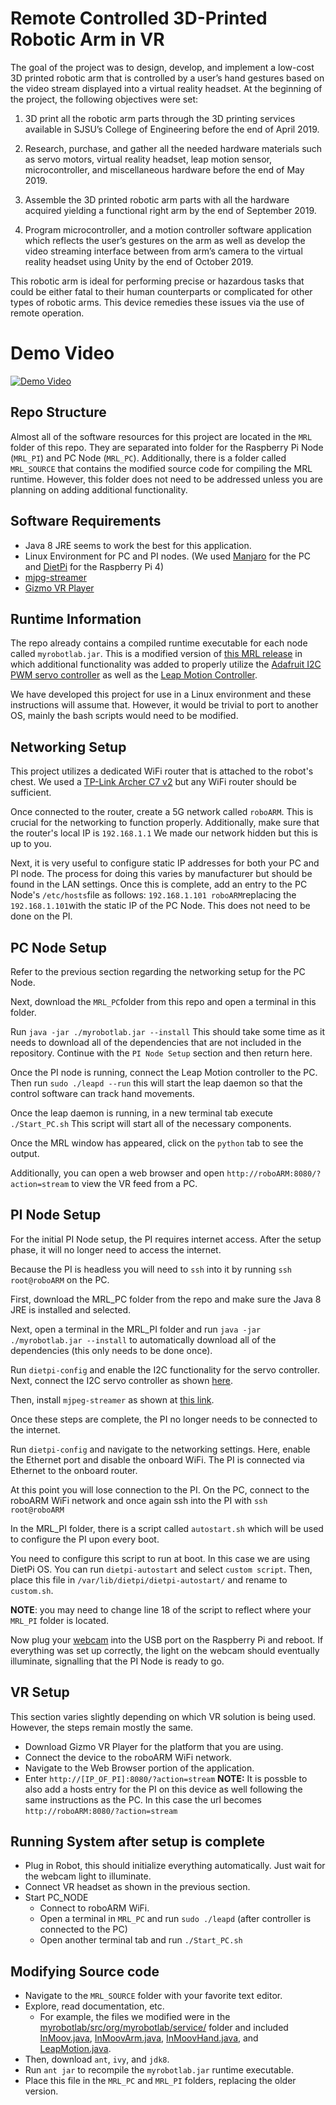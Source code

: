 # Remote Controlled 3D-Printed Robotic Arm in VR

The goal of the project was to design, develop, and implement a low-cost 3D printed robotic arm that is controlled by a user’s hand gestures based on the video stream displayed into a virtual reality headset. At the beginning of the project, the following objectives were set:

  

1.  3D print all the robotic arm parts through the 3D printing services available in SJSU’s College of Engineering before the end of April 2019.
    
2.  Research, purchase, and gather all the needed hardware materials such as servo motors, virtual reality headset, leap motion sensor, microcontroller, and miscellaneous hardware before the end of May 2019.
    
3.  Assemble the 3D printed robotic arm parts with all the hardware acquired yielding a functional right arm by the end of September 2019.
    
4.  Program microcontroller, and a motion controller software application which reflects the user’s gestures on the arm as well as develop the video streaming interface between from arm’s camera to the virtual reality headset using Unity by the end of October 2019.
    

This robotic arm is ideal for performing precise or hazardous tasks that could be either fatal to their human counterparts or complicated for other types of robotic arms. This device remedies these issues via the use of remote operation.

# Demo Video
[![Demo Video](https://i.ibb.co/4fsybqx/https-drive-google.jpg)](https://drive.google.com/file/d/1X--VK2AbDdoplTd53PcimobloKXxQMyF/view "Demo Video")


## Repo Structure
Almost all of the software resources for this project are located in the `MRL` folder of this repo. They are separated into folder for the Raspberry Pi Node (`MRL_PI`) and PC Node (`MRL_PC`). Additionally, there is a folder called `MRL_SOURCE` that contains the modified source code for compiling the MRL runtime. However, this folder does not need to be addressed unless you are planning on adding additional functionality. 

## Software Requirements 
* Java 8 JRE seems to work the best for this application.
* Linux Environment for PC and PI nodes. (We used [Manjaro](https://manjaro.org/) for the PC and [DietPi](https://dietpi.com/) for the Raspberry Pi 4)
* [mjpg-streamer](https://github.com/jacksonliam/mjpg-streamer)
* [Gizmo VR Player](https://gizmovr.com/)

## Runtime Information

The repo already contains a compiled runtime executable for each node called `myrobotlab.jar`. This is a modified version of [this MRL release](https://github.com/MyRobotLab/myrobotlab/releases/tag/1.0.2693) in which additional functionality was added to properly utilize the [Adafruit I2C PWM servo controller](https://www.adafruit.com/product/815) as well as the [Leap Motion Controller](https://www.leapmotion.com/). 

We have developed this project for use in a Linux environment and these instructions will assume that. However, it would be trivial to port to another OS, mainly the bash scripts would need to be modified.

## Networking Setup
This project utilizes a dedicated WiFi router that is attached to the robot's chest. We used a [TP-Link Archer C7 v2](https://www.tp-link.com/us/support/download/archer-c7/v2/) but any WiFi router should be sufficient. 

Once connected to the router, create a 5G network called `roboARM`. This is crucial for the networking to function properly. Additionally, make sure that the router's local IP is `192.168.1.1` We made our network hidden but this is up to you.

Next, it is very useful to configure static IP addresses for both your PC and PI node. The process for doing this varies by manufacturer but should be found in the LAN settings. Once this is complete, add an entry to the PC Node's `/etc/hosts`file as follows: `192.168.1.101 roboARM`replacing the `192.168.1.101`with the static IP of the PC Node. This does not need to be done on the PI.

## PC Node Setup
Refer to the previous section regarding the networking setup for the PC Node. 

Next, download the `MRL_PC`folder from this repo and open a terminal in this folder.  

Run `java -jar ./myrobotlab.jar --install` This should take some time as it needs to download all of the dependencies that are not included in the repository.  Continue with the `PI Node Setup` section and then return here.
 
Once the PI node is running, connect the Leap Motion controller to the PC. Then run `sudo ./leapd --run` this will start the leap daemon so that the control software can track hand movements. 

Once the leap daemon is running, in a new terminal tab execute `./Start_PC.sh` This script will start all of the necessary components. 

Once the MRL window has appeared, click on the `python` tab to see the output. 

Additionally, you can open a web browser and open `http://roboARM:8080/?action=stream` to view the VR feed from a PC.

## PI Node Setup
For the initial PI Node setup, the PI requires internet access. After the setup phase, it will no longer need to access the internet.

Because the PI is headless you will need to `ssh` into it by running `ssh root@roboARM` on the PC. 

First, download the MRL_PC folder from the repo and make sure the Java 8 JRE is installed and selected. 

Next, open a terminal in the MRL_PI folder and run `java -jar ./myrobotlab.jar --install` to automatically download all of the dependencies (this only needs to be done once). 

Run `dietpi-config` and enable the I2C functionality for the servo controller. Next, connect the I2C servo controller as shown [here](https://learn.adafruit.com/adafruit-16-channel-servo-driver-with-raspberry-pi/hooking-it-up). 

Then, install `mjpeg-streamer` as shown at [this link](https://github.com/jacksonliam/mjpg-streamer). 

Once these steps are complete, the PI no longer needs to be connected to the internet. 

Run `dietpi-config` and navigate to the networking settings. Here, enable the Ethernet port and disable the onboard WiFi. The PI is connected via Ethernet to the onboard router.

At this point you will lose connection to the PI. On the PC, connect to the roboARM WiFi network and once again ssh into the PI with `ssh root@roboARM`

In the MRL_PI folder, there is a script called `autostart.sh` which will be used to configure the PI upon every boot.  

You need to configure this script to run at boot. In this case we are using DietPi OS. You can run `dietpi-autostart` and select `custom script`. Then, place this file in `/var/lib/dietpi/dietpi-autostart/` and rename to `custom.sh`. 

**NOTE**: you may need to change line 18 of the script to reflect where your `MRL_PI` folder is located. 

Now plug your [webcam](https://www.logitech.com/en-us/product/c930e-webcam) into the USB port on the Raspberry Pi and reboot. If everything was set up correctly, the light on the webcam should eventually illuminate, signalling that the PI Node is ready to go.

## VR Setup
This section varies slightly depending on which VR solution is being used. However, the steps remain mostly the same.
* Download Gizmo VR Player for the platform that you are using.
* Connect the device to the roboARM WiFi network.
* Navigate to the Web Browser portion of the application.
* Enter `http://[IP_OF_PI]:8080/?action=stream`
**NOTE:** It is possble to also add a hosts entry for the PI on this device as well following the same instructions as the PC. In this case the url becomes `http://roboARM:8080/?action=stream`

## Running System after setup is complete
* Plug in Robot, this should initialize everything automatically. Just wait for the webcam light to illuminate.
* Connect VR headset as shown in the previous section.
* Start PC_NODE
	* Connect to roboARM WiFi.
	* Open a terminal in `MRL_PC` and run `sudo ./leapd` (after controller is connected to the PC)
	* Open another terminal tab and run `./Start_PC.sh`

## Modifying Source code
* Navigate to the `MRL_SOURCE` folder with your favorite text editor.
* Explore, read documentation, etc.
	* For example, the files we modified were in the [myrobotlab/src/org/myrobotlab/service/](https://github.com/nickschiffer/VR-Robotic-Arm-SP/blob/master/MRL/SOURCE/myrobotlab/src/org/myrobotlab/service/) folder and included [InMoov.java](https://github.com/nickschiffer/VR-Robotic-Arm-SP/blob/master/MRL/SOURCE/myrobotlab/src/org/myrobotlab/service/InMoov.java), [InMoovArm.java](https://github.com/nickschiffer/VR-Robotic-Arm-SP/blob/master/MRL/SOURCE/myrobotlab/src/org/myrobotlab/service/InMoovArm.java), [InMoovHand.java](https://github.com/nickschiffer/VR-Robotic-Arm-SP/blob/master/MRL/SOURCE/myrobotlab/src/org/myrobotlab/service/InMoovHand.java), and [LeapMotion.java](https://github.com/nickschiffer/VR-Robotic-Arm-SP/blob/master/MRL/SOURCE/myrobotlab/src/org/myrobotlab/service/LeapMotion.java).
* Then, download `ant`, `ivy`, and `jdk8`.
* Run `ant jar` to recompile the `myrobotlab.jar` runtime executable.
* Place this file in the `MRL_PC` and `MRL_PI` folders, replacing the older version.
